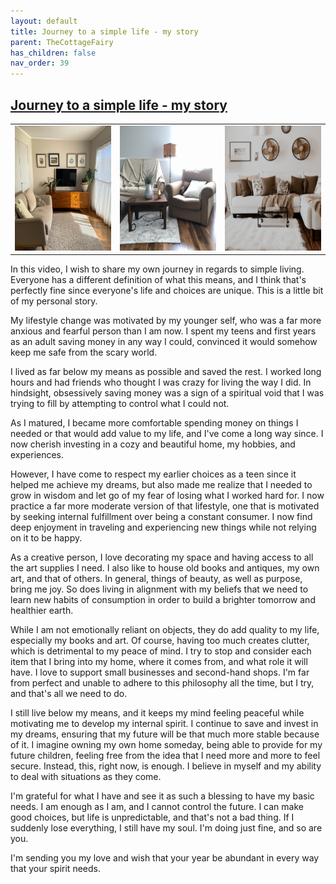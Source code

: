 ```yaml
---
layout: default
title: Journey to a simple life - my story
parent: TheCottageFairy
has_children: false
nav_order: 39
---
```


## [Journey to a simple life - my story](https://www.youtube.com/watch?v=3Wd70GBa62c)

<div>
<table align="center">
	<tr>
		<td align="center">
			<img src="../../assets/cottage_fairy_ai_generated_photos/Journey_to_a_simple_life_-_my_story-[3Wd70GBa62c]/generated_00.png" height="200" width="200"/>
		</td>
		<td align="center">
			<img src="../../assets/cottage_fairy_ai_generated_photos/Journey_to_a_simple_life_-_my_story-[3Wd70GBa62c]/generated_01.png" height="200" width="200"/>
		</td>
		<td align="center">
			<img src="../../assets/cottage_fairy_ai_generated_photos/Journey_to_a_simple_life_-_my_story-[3Wd70GBa62c]/generated_02.png" height="200" width="200"/>
		</td>
	</tr>
</table>
</div>

In this video, I wish to share my own journey in regards to simple living. Everyone has a different definition of what this means, and I think that's perfectly fine since everyone's life and choices are unique. This is a little bit of my personal story.

My lifestyle change was motivated by my younger self, who was a far more anxious and fearful person than I am now. I spent my teens and first years as an adult saving money in any way I could, convinced it would somehow keep me safe from the scary world.

I lived as far below my means as possible and saved the rest. I worked long hours and had friends who thought I was crazy for living the way I did. In hindsight, obsessively saving money was a sign of a spiritual void that I was trying to fill by attempting to control what I could not.

As I matured, I became more comfortable spending money on things I needed or that would add value to my life, and I've come a long way since. I now cherish investing in a cozy and beautiful home, my hobbies, and experiences.

However, I have come to respect my earlier choices as a teen since it helped me achieve my dreams, but also made me realize that I needed to grow in wisdom and let go of my fear of losing what I worked hard for. I now practice a far more moderate version of that lifestyle, one that is motivated by seeking internal fulfillment over being a constant consumer. I now find deep enjoyment in traveling and experiencing new things while not relying on it to be happy.

As a creative person, I love decorating my space and having access to all the art supplies I need. I also like to house old books and antiques, my own art, and that of others. In general, things of beauty, as well as purpose, bring me joy. So does living in alignment with my beliefs that we need to learn new habits of consumption in order to build a brighter tomorrow and healthier earth.

While I am not emotionally reliant on objects, they do add quality to my life, especially my books and art. Of course, having too much creates clutter, which is detrimental to my peace of mind. I try to stop and consider each item that I bring into my home, where it comes from, and what role it will have. I love to support small businesses and second-hand shops. I'm far from perfect and unable to adhere to this philosophy all the time, but I try, and that's all we need to do.

I still live below my means, and it keeps my mind feeling peaceful while motivating me to develop my internal spirit. I continue to save and invest in my dreams, ensuring that my future will be that much more stable because of it. I imagine owning my own home someday, being able to provide for my future children, feeling free from the idea that I need more and more to feel secure. Instead, this, right now, is enough. I believe in myself and my ability to deal with situations as they come.

I'm grateful for what I have and see it as such a blessing to have my basic needs. I am enough as I am, and I cannot control the future. I can make good choices, but life is unpredictable, and that's not a bad thing. If I suddenly lose everything, I still have my soul. I'm doing just fine, and so are you.

I'm sending you my love and wish that your year be abundant in every way that your spirit needs.